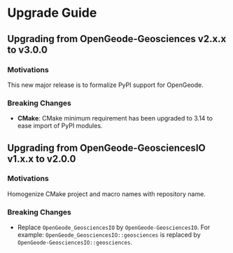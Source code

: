 # Upgrade Guide

## Upgrading from OpenGeode-Geosciences v2.x.x to v3.0.0

### Motivations

This new major release is to formalize PyPI support for OpenGeode.

### Breaking Changes

- **CMake**: CMake minimum requirement has been upgraded to 3.14 to ease import of PyPI modules.


## Upgrading from OpenGeode-GeosciencesIO v1.x.x to v2.0.0

### Motivations

Homogenize CMake project and macro names with repository name.

### Breaking Changes

- Replace `OpenGeode_GeosciencesIO` by `OpenGeode-GeosciencesIO`. For example:
`OpenGeode_GeosciencesIO::geosciences` is replaced by `OpenGeode-GeosciencesIO::geosciences`.

